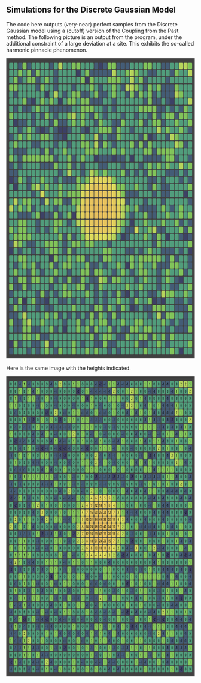 ## Simulations for the Discrete Gaussian Model

The code here outputs (very-near) perfect samples from the Discrete Gaussian model using a (cutoff) version of the Coupling from the Past method. The following picture is an output from the program,
under the additional constraint of a large deviation at a site. This exhibits the so-called harmonic pinnacle phenomenon.

<img src="https://github.com/mbrc12/discrete_gaussian/blob/main/output_notext.svg" width="800" height="800">

Here is the same image with the heights indicated.

<img src="https://github.com/mbrc12/discrete_gaussian/blob/main/output.svg" width="800" height="800">
